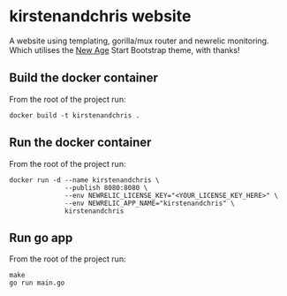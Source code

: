 # kirstenandchris website
A website using templating, gorilla/mux router and newrelic monitoring. Which utilises the [New Age](https://startbootstrap.com/template-overviews/new-age/) Start Bootstrap theme, with thanks!

## Build the docker container
From the root of the project run:
```
docker build -t kirstenandchris .
```

## Run the docker container
From the root of the project run:
```
docker run -d --name kirstenandchris \
              --publish 8080:8080 \
              --env NEWRELIC_LICENSE_KEY="<YOUR_LICENSE_KEY_HERE>" \
              --env NEWRELIC_APP_NAME="kirstenandchris" \
              kirstenandchris
```

## Run go app
From the root of the project run:
```
make
go run main.go
```
